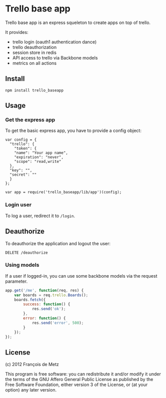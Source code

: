 # Trello base app

Trello base app is an express squeleton to create apps on top of trello.

It provides:

* trello login (oauth1 authentication dance)
* trello deauthorization
* session store in redis
* API access to trello via Backbone models
* metrics on all actions

## Install

    npm install trello_baseapp

## Usage

### Get the express app

To get the basic express app, you have to provide a config object:

    var config = {
      "trello": {
        "token": {
        "name": "Your app name",
        "expiration": "never",
        "scope": "read,write"
      },
      "key": "",
      "secret": ""
      }
    };

    var app = require('trello_baseapp/lib/app')(config);

### Login user

To log a user, redirect it to `/login`.

## Deauthorize

To deauthorize the application and logout the user:

    DELETE /deauthorize

### Using models

If a user if logged-in, you can use some backbone models via the request parameter.

```javascript
app.get('/me', function(req, res) {
    var boards = req.trello.Boards();
    boards.fetch({
        success: function() {
            res.send('ok');
        },
        error: function() {
            res.send('error', 500);
        }
    });
});
```

## License

(c) 2012 François de Metz

This program is free software: you can redistribute it and/or modify
it under the terms of the GNU Affero General Public License as published by
the Free Software Foundation, either version 3 of the License, or
(at your option) any later version.
